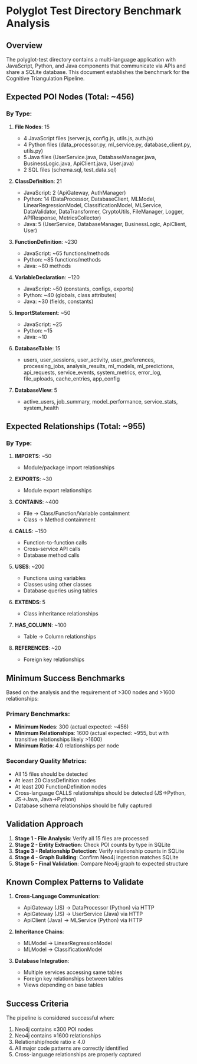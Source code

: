 # Polyglot Test Directory Benchmark Analysis

## Overview
The polyglot-test directory contains a multi-language application with JavaScript, Python, and Java components that communicate via APIs and share a SQLite database. This document establishes the benchmark for the Cognitive Triangulation Pipeline.

## Expected POI Nodes (Total: ~456)

### By Type:
1. **File Nodes**: 15
   - 4 JavaScript files (server.js, config.js, utils.js, auth.js)
   - 4 Python files (data_processor.py, ml_service.py, database_client.py, utils.py)
   - 5 Java files (UserService.java, DatabaseManager.java, BusinessLogic.java, ApiClient.java, User.java)
   - 2 SQL files (schema.sql, test_data.sql)

2. **ClassDefinition**: 21
   - JavaScript: 2 (ApiGateway, AuthManager)
   - Python: 14 (DataProcessor, DatabaseClient, MLModel, LinearRegressionModel, ClassificationModel, MLService, DataValidator, DataTransformer, CryptoUtils, FileManager, Logger, APIResponse, MetricsCollector)
   - Java: 5 (UserService, DatabaseManager, BusinessLogic, ApiClient, User)

3. **FunctionDefinition**: ~230
   - JavaScript: ~65 functions/methods
   - Python: ~85 functions/methods
   - Java: ~80 methods

4. **VariableDeclaration**: ~120
   - JavaScript: ~50 (constants, configs, exports)
   - Python: ~40 (globals, class attributes)
   - Java: ~30 (fields, constants)

5. **ImportStatement**: ~50
   - JavaScript: ~25
   - Python: ~15
   - Java: ~10

6. **DatabaseTable**: 15
   - users, user_sessions, user_activity, user_preferences, processing_jobs, analysis_results, ml_models, ml_predictions, api_requests, service_events, system_metrics, error_log, file_uploads, cache_entries, app_config

7. **DatabaseView**: 5
   - active_users, job_summary, model_performance, service_stats, system_health

## Expected Relationships (Total: ~955)

### By Type:
1. **IMPORTS**: ~50
   - Module/package import relationships

2. **EXPORTS**: ~30
   - Module export relationships

3. **CONTAINS**: ~400
   - File → Class/Function/Variable containment
   - Class → Method containment

4. **CALLS**: ~150
   - Function-to-function calls
   - Cross-service API calls
   - Database method calls

5. **USES**: ~200
   - Functions using variables
   - Classes using other classes
   - Database queries using tables

6. **EXTENDS**: 5
   - Class inheritance relationships

7. **HAS_COLUMN**: ~100
   - Table → Column relationships

8. **REFERENCES**: ~20
   - Foreign key relationships

## Minimum Success Benchmarks

Based on the analysis and the requirement of >300 nodes and >1600 relationships:

### Primary Benchmarks:
- **Minimum Nodes**: 300 (actual expected: ~456)
- **Minimum Relationships**: 1600 (actual expected: ~955, but with transitive relationships likely >1600)
- **Minimum Ratio**: 4.0 relationships per node

### Secondary Quality Metrics:
- All 15 files should be detected
- At least 20 ClassDefinition nodes
- At least 200 FunctionDefinition nodes
- Cross-language CALLS relationships should be detected (JS→Python, JS→Java, Java→Python)
- Database schema relationships should be fully captured

## Validation Approach

1. **Stage 1 - File Analysis**: Verify all 15 files are processed
2. **Stage 2 - Entity Extraction**: Check POI counts by type in SQLite
3. **Stage 3 - Relationship Detection**: Verify relationship counts in SQLite
4. **Stage 4 - Graph Building**: Confirm Neo4j ingestion matches SQLite
5. **Stage 5 - Final Validation**: Compare Neo4j graph to expected structure

## Known Complex Patterns to Validate

1. **Cross-Language Communication**:
   - ApiGateway (JS) → DataProcessor (Python) via HTTP
   - ApiGateway (JS) → UserService (Java) via HTTP
   - ApiClient (Java) → MLService (Python) via HTTP

2. **Inheritance Chains**:
   - MLModel → LinearRegressionModel
   - MLModel → ClassificationModel

3. **Database Integration**:
   - Multiple services accessing same tables
   - Foreign key relationships between tables
   - Views depending on base tables

## Success Criteria

The pipeline is considered successful when:
1. Neo4j contains ≥300 POI nodes
2. Neo4j contains ≥1600 relationships
3. Relationship/node ratio ≥ 4.0
4. All major code patterns are correctly identified
5. Cross-language relationships are properly captured